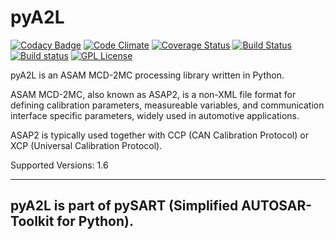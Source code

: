 pyA2L
=====

[![Codacy Badge](https://api.codacy.com/project/badge/grade/fbb1b24a23b4434a9811f2582a914df3)](https://www.codacy.com/app/cpu12-gems/pyA2L)
[![Code Climate](https://codeclimate.com/github/christoph2/pyA2L/badges/gpa.svg)](https://codeclimate.com/github/christoph2/pyA2L)
[![Coverage Status](https://coveralls.io/repos/github/christoph2/pyA2L/badge.svg?branch=master)](https://coveralls.io/github/christoph2/pyA2L?branch=master)
[![Build Status](https://travis-ci.org/christoph2/pyA2L.svg)](https://travis-ci.org/christoph2/pyA2L)
[![Build status](https://ci.appveyor.com/api/projects/status/2sa0ascmg0b6lbt6?svg=true)](https://ci.appveyor.com/project/christoph2/pya2l)
[![GPL License](http://img.shields.io/badge/license-GPL-blue.svg)](http://opensource.org/licenses/GPL-2.0)

pyA2L is an ASAM MCD-2MC processing library written in Python.

ASAM MCD-2MC, also known as ASAP2, is a non-XML file format for defining calibration parameters, measureable variables, and communication interface specific parameters, widely used in automotive applications.

ASAP2 is typically used together with CCP (CAN Calibration Protocol) or XCP (Universal Calibration Protocol). 

Supported Versions: 1.6

----------

**pyA2L is part of pySART (Simplified AUTOSAR-Toolkit for Python).**
----------
